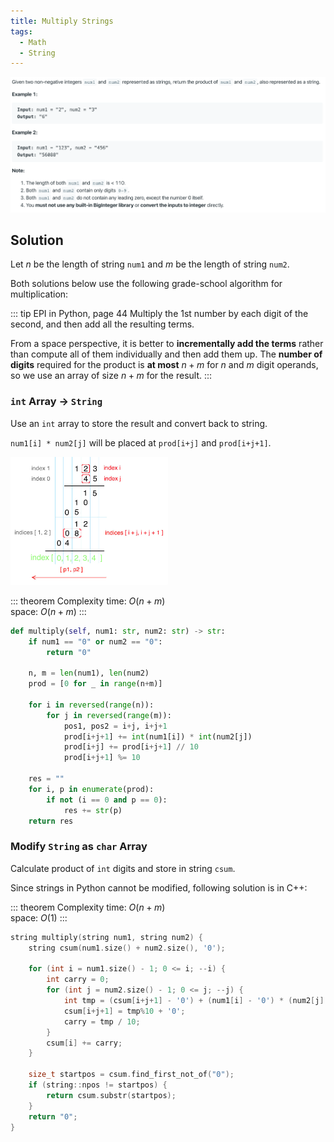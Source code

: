 ```yaml
---
title: Multiply Strings
tags:
  - Math
  - String
---
```


<img class="medium-zoom" src="/algo/multiply-strings.png" alt="https://leetcode.com/problems/multiply-strings">

## Solution

Let $n$ be the length of string `num1` and $m$ be the length of string `num2`.

Both solutions below use the following grade-school algorithm for multiplication:

::: tip EPI in Python, page 44
Multiply the 1st number by each digit of the second, and then add all the resulting terms.

From a space perspective, it is better to **incrementally add the terms** rather than compute all of them individually and then add them up. The **number of digits** required for the product is **at most** $n + m$ for $n$ and $m$ digit operands, so we use an array of size $n + m$ for the result.
:::

### `int` Array $\rightarrow$ `String`

Use an `int` array to store the result and convert back to string.

`num1[i] * num2[j]` will be placed at `prod[i+j]` and `prod[i+j+1]`.

<img class="medium-zoom" width=50% src="/algo/multiply-strings-grade-school.png" alt="https://leetcode.com/problems/multiply-strings/discuss/17605/Easiest-JAVA-Solution-with-Graph-Explanation">

::: theorem Complexity
time: $O(n + m)$  
space: $O(n + m)$
:::

```py
def multiply(self, num1: str, num2: str) -> str:
    if num1 == "0" or num2 == "0":
        return "0"

    n, m = len(num1), len(num2)
    prod = [0 for _ in range(n+m)]

    for i in reversed(range(n)):
        for j in reversed(range(m)):
            pos1, pos2 = i+j, i+j+1
            prod[i+j+1] += int(num1[i]) * int(num2[j])
            prod[i+j] += prod[i+j+1] // 10
            prod[i+j+1] %= 10

    res = ""
    for i, p in enumerate(prod):
        if not (i == 0 and p == 0):
            res += str(p)
    return res
```

### Modify `String` as `char` Array

Calculate product of `int` digits and store in string `csum`.

Since strings in Python cannot be modified, following solution is in C++:

::: theorem Complexity
time: $O(n + m)$  
space: $O(1)$
:::

```cpp
string multiply(string num1, string num2) {
    string csum(num1.size() + num2.size(), '0');

    for (int i = num1.size() - 1; 0 <= i; --i) {
        int carry = 0;
        for (int j = num2.size() - 1; 0 <= j; --j) {
            int tmp = (csum[i+j+1] - '0') + (num1[i] - '0') * (num2[j] - '0') + carry;
            csum[i+j+1] = tmp%10 + '0';
            carry = tmp / 10;
        }
        csum[i] += carry;
    }

    size_t startpos = csum.find_first_not_of("0");
    if (string::npos != startpos) {
        return csum.substr(startpos);
    }
    return "0";
}
```

